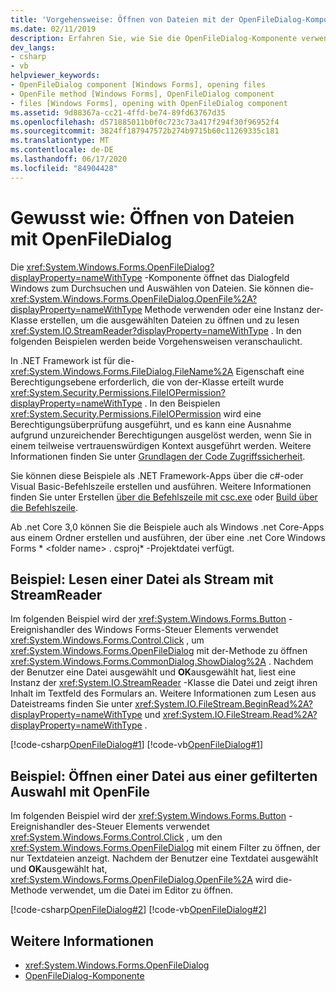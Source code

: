 ```yaml
---
title: 'Vorgehensweise: Öffnen von Dateien mit der OpenFileDialog-Komponente'
ms.date: 02/11/2019
description: Erfahren Sie, wie Sie die OpenFileDialog-Komponente verwenden, um das Dialogfeld Windows zum Durchsuchen und Auswählen von Dateien zu öffnen.
dev_langs:
- csharp
- vb
helpviewer_keywords:
- OpenFileDialog component [Windows Forms], opening files
- OpenFile method [Windows Forms], OpenFileDialog component
- files [Windows Forms], opening with OpenFileDialog component
ms.assetid: 9d88367a-cc21-4ffd-be74-89fd63767d35
ms.openlocfilehash: d571885011b0f0c723c73a417f294f30f96952f4
ms.sourcegitcommit: 3824ff187947572b274b9715b60c11269335c181
ms.translationtype: MT
ms.contentlocale: de-DE
ms.lasthandoff: 06/17/2020
ms.locfileid: "84904428"
---
```

# <a name="how-to-open-files-with-the-openfiledialog"></a>Gewusst wie: Öffnen von Dateien mit OpenFileDialog

Die <xref:System.Windows.Forms.OpenFileDialog?displayProperty=nameWithType> -Komponente öffnet das Dialogfeld Windows zum Durchsuchen und Auswählen von Dateien. Sie können die- <xref:System.Windows.Forms.OpenFileDialog.OpenFile%2A?displayProperty=nameWithType> Methode verwenden oder eine Instanz der-Klasse erstellen, um die ausgewählten Dateien zu öffnen und zu lesen <xref:System.IO.StreamReader?displayProperty=nameWithType> . In den folgenden Beispielen werden beide Vorgehensweisen veranschaulicht.

In .NET Framework ist für die- <xref:System.Windows.Forms.FileDialog.FileName%2A> Eigenschaft eine Berechtigungsebene erforderlich, die von der-Klasse erteilt wurde <xref:System.Security.Permissions.FileIOPermission?displayProperty=nameWithType> . In den Beispielen <xref:System.Security.Permissions.FileIOPermission> wird eine Berechtigungsüberprüfung ausgeführt, und es kann eine Ausnahme aufgrund unzureichender Berechtigungen ausgelöst werden, wenn Sie in einem teilweise vertrauenswürdigen Kontext ausgeführt werden. Weitere Informationen finden Sie unter [Grundlagen der Code Zugriffssicherheit](../../misc/code-access-security-basics.md).

Sie können diese Beispiele als .NET Framework-Apps über die c#-oder Visual Basic-Befehlszeile erstellen und ausführen. Weitere Informationen finden Sie unter Erstellen [über die Befehlszeile mit csc.exe](../../../csharp/language-reference/compiler-options/command-line-building-with-csc-exe.md) oder [Build über die Befehlszeile](../../../visual-basic/reference/command-line-compiler/building-from-the-command-line.md).

Ab .net Core 3,0 können Sie die Beispiele auch als Windows .net Core-Apps aus einem Ordner erstellen und ausführen, der über eine .net Core Windows Forms * \<folder name> . csproj* -Projektdatei verfügt.

## <a name="example-read-a-file-as-a-stream-with-streamreader"></a>Beispiel: Lesen einer Datei als Stream mit StreamReader  
  
Im folgenden Beispiel wird der <xref:System.Windows.Forms.Button> -Ereignishandler des Windows Forms-Steuer Elements verwendet <xref:System.Windows.Forms.Control.Click> , um <xref:System.Windows.Forms.OpenFileDialog> mit der-Methode zu öffnen <xref:System.Windows.Forms.CommonDialog.ShowDialog%2A> . Nachdem der Benutzer eine Datei ausgewählt und **OK**ausgewählt hat, liest eine Instanz der <xref:System.IO.StreamReader> -Klasse die Datei und zeigt ihren Inhalt im Textfeld des Formulars an. Weitere Informationen zum Lesen aus Dateistreams finden Sie unter <xref:System.IO.FileStream.BeginRead%2A?displayProperty=nameWithType> und <xref:System.IO.FileStream.Read%2A?displayProperty=nameWithType> .  

 [!code-csharp[OpenFileDialog#1](~/samples/snippets/winforms/open-files/example1/cs/Form1.cs)]
 [!code-vb[OpenFileDialog#1](~/samples/snippets/winforms/open-files/example1/vb/Form1.vb)]  

## <a name="example-open-a-file-from-a-filtered-selection-with-openfile"></a>Beispiel: Öffnen einer Datei aus einer gefilterten Auswahl mit OpenFile

Im folgenden Beispiel wird der <xref:System.Windows.Forms.Button> -Ereignishandler des-Steuer Elements verwendet <xref:System.Windows.Forms.Control.Click> , um den <xref:System.Windows.Forms.OpenFileDialog> mit einem Filter zu öffnen, der nur Textdateien anzeigt. Nachdem der Benutzer eine Textdatei ausgewählt und **OK**ausgewählt hat, <xref:System.Windows.Forms.OpenFileDialog.OpenFile%2A> wird die-Methode verwendet, um die Datei im Editor zu öffnen.

 [!code-csharp[OpenFileDialog#2](~/samples/snippets/winforms/open-files/example2/cs/Form1.cs)]
 [!code-vb[OpenFileDialog#2](~/samples/snippets/winforms/open-files/example2/vb/Form1.vb)]  

## <a name="see-also"></a>Weitere Informationen

- <xref:System.Windows.Forms.OpenFileDialog>
- [OpenFileDialog-Komponente](openfiledialog-component-windows-forms.md)
